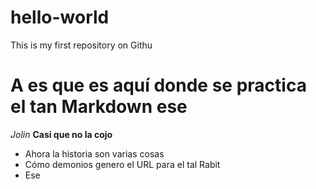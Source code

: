 # hello-world
This is my first repository on Githu

# A es que es aquí donde se practica el tan Markdown ese
*Jolin*
**Casi que no la cojo**
* Ahora la historia son varias cosas
* Cómo demonios genero el URL para el tal Rabit
* Ese
